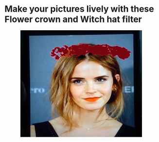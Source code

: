 <h1>Make your pictures lively with these Flower crown and Witch hat filter</h1>
<p align="center">
  <img src="demo3.PNG" width="400" height="350" title="hover text">
  </p>
